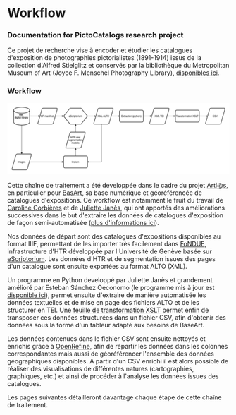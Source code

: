 # Workflow

### Documentation for PictoCatalogs research project

Ce projet de recherche vise à encoder et étudier les catalogues d'exposition de photographies pictorialistes (1891-1914) issus de la collection d'Alfred Stielglitz et conservés par la bibliothèque du Metropolitan Museum of Art (Joyce F. Menschel Photography Library), [disponibles ici](https://www.metmuseum.org/art/libraries-and-research-centers/watson-digital-collections/rare-materials-in-the-met-libraries/pictorialist-photography-exhibition-catalogs-1891-1914).

### Workflow

![](<../.gitbook/assets/workflow (1) (1).png>)

Cette chaîne de traitement a été developpée dans le cadre du projet [Artl@s](https://artlas.huma-num.fr/fr/), en particulier pour [BasArt](https://artlas.huma-num.fr/map/#/), sa base numérique et géoréférencée de catalogues d'expositions. Ce workflow est notamment le fruit du travail de [Caroline Corbières](https://github.com/carolinecorbieres/ArtlasCatalogues) et de [Juliette Janès](https://github.com/Juliettejns/Memoire\_TNAH), qui ont apportés des améliorations successives dans le but d'extraire les données de catalogues d'exposition de façon semi-automatisée ([plus d'informations ici](https://hal.archives-ouvertes.fr/hal-03331838/document)).&#x20;

Nos données de départ sont des catalogues d'expositions disponibles au format IIIF, permettant de les importer très facilement dans [FoNDUE](https://github.com/FoNDUE-HTR), infrastructure d'HTR développée par l'Université de Genève basée sur [eScriptorium](https://escriptorium.fr). Les données d'HTR et de segmentation issues des pages d'un catalogue sont ensuite exportées au format ALTO (XML).&#x20;

Un programme en Python developpé par Juliette Janès et grandement amélioré par Esteban Sánchez Oeconomo (le programme mis à jour est[ disponible ici](https://github.com/IMAGO-Catalogues-Jjanes/extractionCatalogs)), permet ensuite d'extraire de manière automatisée les données textuelles et de mise en page des fichiers ALTO et de les structurer en TEI. Une [feuille de transformation XSLT](https://github.com/carolinecorbieres/ArtlasCatalogues/tree/master/6\_TEItoCSV) permet enfin de transposer ces données structurées dans un fichier CSV, afin d'obtenir des données sous la forme d'un tableur adapté aux besoins de BaseArt.&#x20;

Les données contenues dans le fichier CSV sont ensuite nettoyés et enrichis grâce à [OpenRefine](https://openrefine.org), afin de répartir les données dans les colonnes correspondantes mais aussi de géoréférencer l'ensemble des données géographiques disponibles. A partir d'un CSV enrichi il est alors possible de réaliser des visualisations de différentes natures (cartographies, graphiques, etc.) et ainsi de procéder à l'analyse les données issues des catalogues.&#x20;

Les pages suivantes détailleront davantage chaque étape de cette chaîne de traitement.&#x20;
